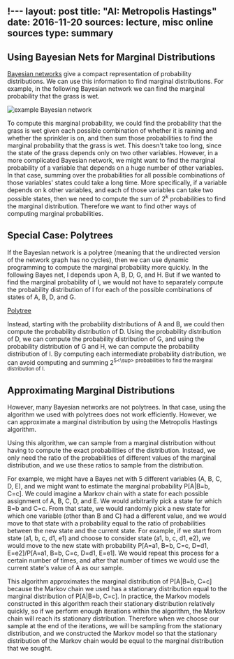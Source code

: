 !---
layout: post
title: "AI: Metropolis Hastings"
date: 2016-11-20
sources: lecture, misc online sources
type: summary
---

## Using Bayesian Nets for Marginal Distributions
[Bayesian networks](https://cchen23.github.io/blog/2016/11/20/ai-bayesian-nets) give a compact representation of probability distributions. We can use this information to find marginal distributions. For example, in the following Bayesian network we can find the marginal probability that the grass is wet.

![example Bayesian network](https://upload.wikimedia.org/wikipedia/commons/thumb/0/0e/SimpleBayesNet.svg/400px-SimpleBayesNet.svg.png) 

To compute this marginal probability, we could find the probability that the grass is wet given each possible combination of whether it is raining and whether the sprinkler is on, and then sum those probabilities to find the marginal probability that the grass is wet. This doesn't take too long, since the state of the grass depends only on two other variables. However, in a more complicated Bayesian network, we might want to find the marginal probability of a variable that depends on a huge number of other variables. In that case, summing over the probabilities for all possible combinations of those variables' states could take a long time. More specifically, if a variable depends on k other variables, and each of those variables can take two possible states, then we need to compute the sum of 2<sup>k</sup> probabilities to find the marginal distribution. Therefore we want to find other ways of computing marginal probabilities.

## Special Case: Polytrees
If the Bayesian network is a polytree (meaning that the undirected version of the network graph has no cycles), then we can use dynamic programming to compute the marginal probability more quickly. In the following Bayes net, I depends upon A, B, D, G, and H. But if we wanted to find the marginal probability of I, we would not have to separately compute the probability distribution of I for each of the possible combinations of states of A, B, D, and G.

[Polytree](https://upload.wikimedia.org/wikipedia/commons/thumb/6/61/Polytree.svg/200px-Polytree.svg.png)

Instead, starting with the probability distributions of A and B, we could then compute the probability distribution of D. Using the probability distribution of D, we can compute the probability distribution of G, and using the probability distribution of G and H, we can compute the probability distribution of I. By computing each intermediate probability distribution, we can avoid computing and summing 2<sup>5<\sup> probabilities to find the marginal distribution of I.

## Approximating Marginal Distributions
However, many Bayesian networks are not polytrees. In that case, using the algorithm we used with polytrees does not work efficiently. However, we can approximate a marginal distribution by using the Metropolis Hastings algorithm.

Using this algorithm, we can sample from a marginal distribution without having to compute the exact probabilities of the distribution. Instead, we only need the ratio of the probabilities of different values of the marginal distribution, and we use these ratios to sample from the distribution.

For example, we might have a Bayes net with 5 different variables (A, B, C, D, E), and we might want to estimate the marginal probability P[A|B=b, C=c].
We could imagine a Markov chain with a state for each possible assignment of A, B, C, D, and E. We would arbitrarily pick a state for which B=b and C=c. From that state, we would randomly pick a new state for which one variable (other than B and C) had a different value, and we would move to that state with a probability equal to the ratio of probabilities between the new state and the current state. For example, if we start from state (a1, b, c, d1, e1) and choose to consider state (a1, b, c, d1, e2), we would move to the new state with probability P[A=a1, B=b, C=c, D=d1, E=e2]/P[A=a1, B=b, C=c, D=d1, E=e1]. We would repeat this process for a certain number of times, and after that number of times we would use the current state's value of A as our sample.

This algorithm approximates the marginal distribution of P[A|B=b, C=c] because the Markov chain we used has a stationary distribution equal to the marginal distribution of P[A|B=b, C=c]. In practice, the Markov models constructed in this algorithm reach their stationary distribution relatively quickly, so if we perform enough iterations within the algorithm, the Markov chain will reach its stationary distribution. Therefore when we choose our sample at the end of the iterations, we will be sampling from the stationary distribution, and we constructed the Markov model so that the stationary distribution of the Markov chain would be equal to the marginal distribution that we sought.
